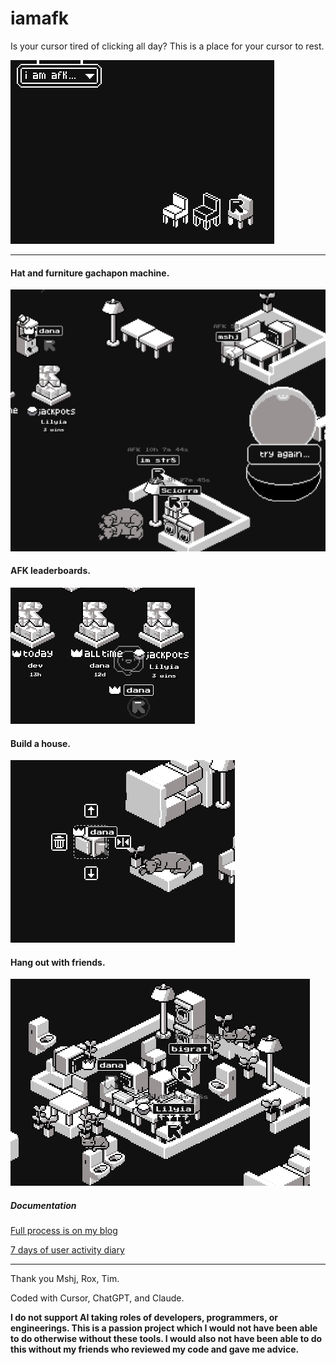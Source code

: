 # iamafk
Is your cursor tired of clicking all day? This is a place for your cursor to rest.


![promo](/docs/promo.png)


---



#### Hat and furniture gachapon machine.


![gacha](/docs/gacha.png)


#### AFK leaderboards.


![leaderboard](/docs/leaderboard.png)



#### Build a house.


![furniture](/docs/furniture.png)



#### Hang out with friends.


![friends](/docs/friends.png)





##### Documentation

[Full process is on my blog](https://digi.dana.nyc/blog/cursor-hotel)

  
[7 days of user activity diary](https://digi.dana.nyc/blog/cursor-diary)


---

Thank you Mshj, Rox, Tim.



Coded with Cursor, ChatGPT, and Claude.

**I do not support AI taking roles of developers, programmers, or engineerings. This is a passion project which I would not have been able to do otherwise without these tools. I would also not have been able to do this without my friends who reviewed my code and gave me advice.**
